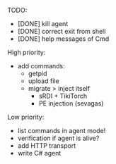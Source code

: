TODO:
   - [DONE] kill agent
   - [DONE] correct exit from shell
   - [DONE] help messages of Cmd 
 
  High priority:
   - add commands:
        - getpid
        - upload file
        - migrate > inject itself
            - sRDI + TikiTorch
            - PE injection (sevagas)
  
  Low priority:
   - list commands in agent mode!
   - verification if agent is alive?
   - add HTTP transport
   - write C# agent
